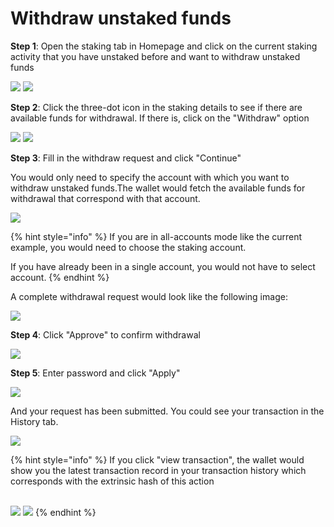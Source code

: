 # Withdraw unstaked funds

**Step 1**: Open the staking tab in Homepage and click on the current staking activity that you have unstaked before and want to withdraw unstaked funds

![](<../../.gitbook/assets/image (264).png>) ![](<../../.gitbook/assets/image (266).png>)



**Step 2**: Click the three-dot icon in the staking details to see if there are available funds for withdrawal. If there is, click on the "Withdraw" option

![](<../../.gitbook/assets/image (240).png>) ![](<../../.gitbook/assets/image (1) (8).png>)

**Step 3**: Fill in the withdraw request and click "Continue"

You would only need to specify the account with which you want to withdraw unstaked funds.The wallet would fetch the available funds for withdrawal that correspond with that account.&#x20;

![](<../../.gitbook/assets/image (2) (6).png>)

{% hint style="info" %}
If you are in all-accounts mode like the current example, you would need to choose the staking account.&#x20;

If you have already been in a single account, you would not have to select account.
{% endhint %}

A complete withdrawal request would look like the following image:

![](<../../.gitbook/assets/image (6).png>)

**Step 4**: Click "Approve" to confirm withdrawal

![](<../../.gitbook/assets/image (3) (1).png>)

**Step 5**: Enter password and click "Apply"

![](<../../.gitbook/assets/image (18).png>)

And your request has been submitted. You could see your transaction in the History tab.

![](<../../.gitbook/assets/image (13) (5).png>)

{% hint style="info" %}
If you click "view transaction", the wallet would show you the latest transaction record in your transaction history which corresponds with the extrinsic hash of this action

\
![](<../../.gitbook/assets/image (14) (4).png>) ![](<../../.gitbook/assets/image (17).png>)
{% endhint %}





